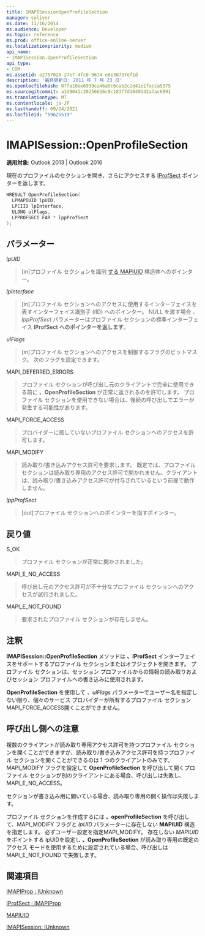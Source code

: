 ```yaml
---
title: IMAPISessionOpenProfileSection
manager: soliver
ms.date: 11/16/2014
ms.audience: Developer
ms.topic: reference
ms.prod: office-online-server
ms.localizationpriority: medium
api_name:
- IMAPISession.OpenProfileSection
api_type:
- COM
ms.assetid: e2757028-27e7-4fc0-9674-e8e30737ef1d
description: '最終更新日: 2011 年 7 月 23 日'
ms.openlocfilehash: 0ffa10ee6939ca46a5c6cab2c2d41e1facca5375
ms.sourcegitcommit: a1d9041c20256616c9c183f7d1049142a7ac6991
ms.translationtype: MT
ms.contentlocale: ja-JP
ms.lasthandoff: 09/24/2021
ms.locfileid: "59625519"
---
```

# <a name="imapisessionopenprofilesection"></a>IMAPISession::OpenProfileSection

  
  
**適用対象**: Outlook 2013 | Outlook 2016 
  
現在のプロファイルのセクションを開き、さらにアクセスする [IProfSect](iprofsectimapiprop.md) ポインターを返します。 
  
```cpp
HRESULT OpenProfileSection(
  LPMAPIUID lpUID,
  LPCIID lpInterface,
  ULONG ulFlags,
  LPPROFSECT FAR * lppProfSect
);
```

## <a name="parameters"></a>パラメーター

 _lpUID_
  
> [in]プロファイル セクションを識別 [する MAPIUID](mapiuid.md) 構造体へのポインター。 
    
 _lpInterface_
  
> [in]プロファイル セクションへのアクセスに使用するインターフェイスを表すインターフェイス識別子 (IID) へのポインター。 NULL を渡す場合  _、lppProfSect_ パラメーターはプロファイル セクションの標準インターフェイス **IProfSect へのポインターを返します**。
    
 _ulFlags_
  
> [in]プロファイル セクションへのアクセスを制御するフラグのビットマスク。 次のフラグを設定できます。
    
MAPI_DEFERRED_ERRORS 
  
> プロファイル セクションが呼び出し元のクライアントで完全に使用できる前に **、OpenProfileSection** が正常に返されるのを許可します。 プロファイル セクションを使用できない場合は、後続の呼び出しでエラーが発生する可能性があります。 
    
MAPI_FORCE_ACCESS
  
> プロバイダーに属していないプロファイル セクションへのアクセスを許可します。
    
MAPI_MODIFY 
  
> 読み取り/書き込みアクセス許可を要求します。 既定では、プロファイル セクションは読み取り専用のアクセス許可で開かれません。クライアントは、読み取り/書き込みアクセス許可が付与されているという前提で動作しません。 
    
 _lppProfSect_
  
> [out]プロファイル セクションへのポインターを指すポインター。
    
## <a name="return-value"></a>戻り値

S_OK 
  
> プロファイル セクションが正常に開かされました。
    
MAPI_E_NO_ACCESS 
  
> 呼び出し元のアクセス許可が不十分なプロファイル セクションへのアクセスが試行されました。
    
MAPI_E_NOT_FOUND 
  
> 要求されたプロファイル セクションが存在しません。
    
## <a name="remarks"></a>注釈

**IMAPISession::OpenProfileSection** メソッドは **、IProfSect** インターフェイスをサポートするプロファイル セクションまたはオブジェクトを開きます。 プロファイル セクションは、セッション プロファイルからの情報の読み取りおよびセッション プロファイルへの書き込みに使用されます。 
  
**OpenProfileSection** を使用して _、ulFlags_ パラメーターでユーザー名を指定しない限り、個々のサービス プロバイダーが所有するプロファイル セクションMAPI_FORCE_ACCESS開くことができません。 
  
## <a name="notes-to-callers"></a>呼び出し側への注意

複数のクライアントが読み取り専用アクセス許可を持つプロファイル セクションを開くことができますが、読み取り/書き込みアクセス許可を持つプロファイル セクションを開くことができるのは 1 つのクライアントのみです。 MAPI_MODIFY フラグを設定して **OpenProfileSection** を呼び出して開くプロファイル セクションが別のクライアントにある場合、呼び出しは失敗し、MAPI_E_NO_ACCESS。 
  
セクションが書き込み用に開いている場合、読み取り専用の開く操作は失敗します。 
  
プロファイル セクションを作成するには **、openProfileSection** を呼び出して、MAPI_MODIFY フラグと _lpUID_ パラメーターに存在しない **MAPIUID** 構造を指定します。 必ずユーザー設定を指定MAPI_MODIFY。 存在しない _MAPIUID_ をポイントする lpUIDを設定し **、OpenProfileSection** が読み取り専用の既定のアクセス モードを使用するために設定されている場合、呼び出しは MAPI_E_NOT_FOUND で失敗します。 
  
## <a name="see-also"></a>関連項目



[IMAPIProp : IUnknown](imapipropiunknown.md)
  
[IProfSect : IMAPIProp](iprofsectimapiprop.md)
  
[MAPIUID](mapiuid.md)
  
[IMAPISession: IUnknown](imapisessioniunknown.md)

